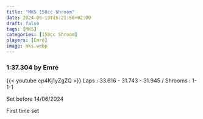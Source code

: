 ```yaml
---
title: "MKS 150cc Shroom"
date: 2024-06-13T15:21:58+02:00
draft: false
tags: [MKS]
categories: [150cc Shroom]
players: [Emré]
image: mks.webp
---
```

### 1:37.304 by Emré

{{< youtube cp4Kj1yZgZQ >}}
Laps : 33.616 - 31.743 - 31.945 /
Shrooms : 1-1-1

Set before 14/06/2024

First time set